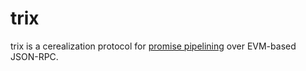 # trix
trix is a cerealization protocol for [promise pipelining](http://www.erights.org/elib/distrib/pipeline.html) over EVM-based JSON-RPC. 
